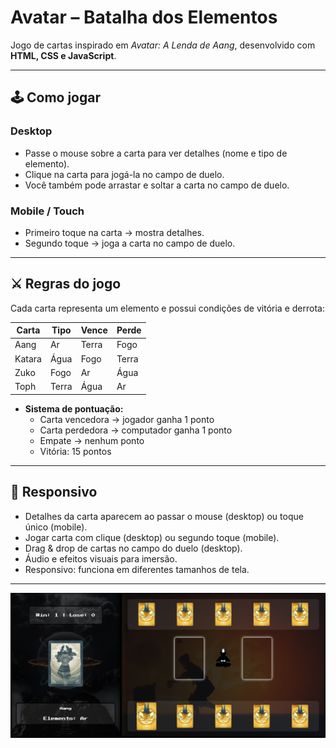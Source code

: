 # Avatar – Batalha dos Elementos

Jogo de cartas inspirado em *Avatar: A Lenda de Aang*, desenvolvido com **HTML, CSS e JavaScript**.

---

## 🕹️ Como jogar

### Desktop
- Passe o mouse sobre a carta para ver detalhes (nome e tipo de elemento).  
- Clique na carta para jogá-la no campo de duelo.  
- Você também pode arrastar e soltar a carta no campo de duelo.

### Mobile / Touch
- Primeiro toque na carta → mostra detalhes.  
- Segundo toque → joga a carta no campo de duelo.

---

## ⚔️ Regras do jogo

Cada carta representa um elemento e possui condições de vitória e derrota:

| Carta | Tipo  | Vence | Perde |
|-------|-------|-------|-------|
| Aang  | Ar    | Terra | Fogo  |
| Katara| Água  | Fogo  | Terra |
| Zuko  | Fogo  | Ar    | Água  |
| Toph  | Terra | Água  | Ar    |

- **Sistema de pontuação:**  
  - Carta vencedora → jogador ganha 1 ponto  
  - Carta perdedora → computador ganha 1 ponto  
  - Empate → nenhum ponto
  - Vitória: 15 pontos

---

## 📱 Responsivo

- Detalhes da carta aparecem ao passar o mouse (desktop) ou toque único (mobile).  
- Jogar carta com clique (desktop) ou segundo toque (mobile).  
- Drag & drop de cartas no campo do duelo (desktop).  
- Áudio e efeitos visuais para imersão.  
- Responsivo: funciona em diferentes tamanhos de tela.  

---

![Preview do Jogo](src/assets/images/preview.png)
